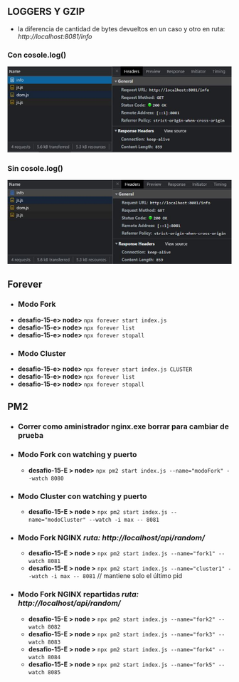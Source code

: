 ## LOGGERS Y GZIP
-  la diferencia de cantidad de bytes devueltos en un caso y otro en ruta: *http://localhost:8081/info*
### Con cosole.log()
![alt text](https://github.com/Martin-J-Larre/desafio-16-loggers-analisis/blob/main/assets/info-con-comp.JPG?raw=true)

### Sin cosole.log()
![alt text](https://github.com/Martin-J-Larre/desafio-16-loggers-analisis/blob/main/assets/info-sin-comp.JPG?raw=true)



## Forever
 - ### Modo Fork 
  - **desafio-15-e> node>** `npx forever start index.js`
  - **desafio-15-e> node>** `npx forever list`
  - **desafio-15-e> node>** `npx forever stopall`
 - ###  Modo Cluster 
  - **desafio-15-e> node>** `npx forever start index.js CLUSTER`
  - **desafio-15-e> node>** `npx forever list`
  - **desafio-15-e> node>** `npx forever stopall`

## PM2
- ### **Correr como aministrador nginx.exe borrar para cambiar de prueba**
- ### Modo Fork con watching y puerto
  - **desafio-15-E > node>** `npx pm2 start index.js --name="modoFork" --watch 8080`
- ###  Modo Cluster con watching y puerto
  - **desafio-15-E > node >** `npx pm2 start index.js --name="modoCluster" --watch -i max -- 8081`
- ###  Modo Fork NGINX *ruta: http://localhost/api/random/*
  - **desafio-15-E > node >** `npx pm2 start index.js --name="fork1" --watch 8081`
  - **desafio-15-E > node >** `npx pm2 start index.js --name="cluster1" --watch -i max -- 8081` // mantiene solo el último pid
- ###  Modo Fork NGINX repartidas *ruta: http://localhost/api/random/*  
  - **desafio-15-E > node >** `npx pm2 start index.js --name="fork2" --watch 8082`
  - **desafio-15-E > node >** `npx pm2 start index.js --name="fork3" --watch 8083`
  - **desafio-15-E > node >** `npx pm2 start index.js --name="fork4" --watch 8084`
  - **desafio-15-E > node >** `npx pm2 start index.js --name="fork5" --watch 8085`